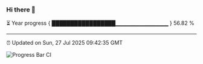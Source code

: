 ### Hi there 👋

⏳ Year progress { █████████████████▁▁▁▁▁▁▁▁▁▁▁▁▁ } 56.82 %

---

⏰ Updated on Sun, 27 Jul 2025 09:42:35 GMT

![Progress Bar CI](https://github.com/IshwaranRudhara/GIT-ACTION/workflows/Progress%20Bar%20CI/badge.svg)
